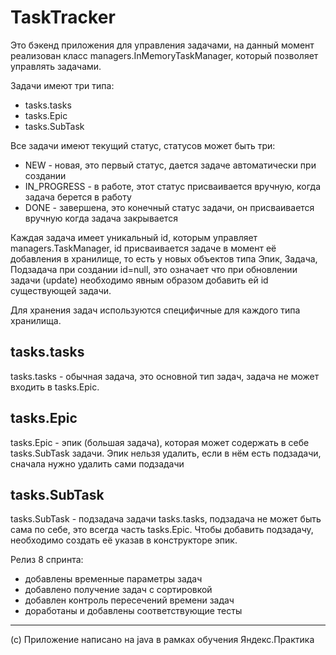 # TaskTracker

Это бэкенд приложения для управления задачами, на данный момент реализован класс managers.InMemoryTaskManager, который позволяет
управлять задачами.

Задачи имеют три типа:

* tasks.tasks
* tasks.Epic
* tasks.SubTask

Все задачи имеют текущий статус, статусов может быть три:

* NEW - новая, это первый статус, дается задаче автоматически при создании
* IN_PROGRESS - в работе, этот статус присваивается вручную, когда задача берется в работу
* DONE - завершена, это конечный статус задачи, он присваивается вручную когда задача закрывается

Каждая задача имеет уникальный id, которым управляет managers.TaskManager, id присваивается задаче в момент её добавления в
хранилище, то есть у новых объектов типа Эпик, Задача, Подзадача при создании id=null, это означает что при обновлении
задачи (update) необходимо явным образом добавить ей id существующей задачи.

Для хранения задач используются специфичные для каждого типа хранилища.

## tasks.tasks

tasks.tasks - обычная задача, это основной тип задач, задача не может входить в tasks.Epic.

## tasks.Epic

tasks.Epic - эпик (большая задача), которая может содержать в себе tasks.SubTask задачи.
Эпик нельзя удалить, если в нём есть подзадачи, сначала нужно удалить сами подзадачи

## tasks.SubTask

tasks.SubTask - подзадача задачи tasks.tasks, подзадача не может быть сама по себе, это всегда часть tasks.Epic.
Чтобы добавить подзадачу, необходимо создать её указав в конструкторе эпик.

Релиз 8 спринта:
- добавлены временные параметры задач
- добавлено получение задач с сортировкой
- добавлен контроль пересечений времени задач
- доработаны и добавлены соответствующие тесты


___
(с) Приложение написано на java в рамках обучения Яндекс.Практика